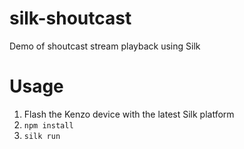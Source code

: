 # silk-shoutcast
Demo of shoutcast stream playback using Silk

# Usage
1. Flash the Kenzo device with the latest Silk platform
2. `npm install`
3. `silk run`
